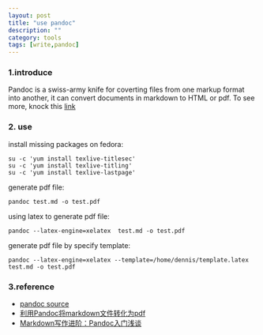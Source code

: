 ```yaml
---
layout: post
title: "use pandoc"
description: ""
category: tools
tags: [write,pandoc]
---
```


### 1.introduce
  Pandoc is a swiss-army knife for coverting files from one markup format into 
another, it can convert documents in markdown to HTML or pdf. To see more, knock 
this [link](http://johnmacfarlane.net/pandoc/)

### 2. use 

install missing packages on fedora:

	su -c 'yum install texlive-titlesec'
	su -c 'yum install texlive-titling'
	su -c 'yum install texlive-lastpage'

generate pdf file:

	pandoc test.md -o test.pdf

using latex to generate pdf file:

	pandoc --latex-engine=xelatex  test.md -o test.pdf

generate pdf file by specify template:

	pandoc --latex-engine=xelatex --template=/home/dennis/template.latex test.md -o test.pdf

### 3.reference
+ [pandoc source](https://github.com/jgm/pandoc)
+ [利用Pandoc将markdown文件转化为pdf](http://blog.sina.com.cn/s/blog_5ee56d450101dah2.html)
+ [Markdown写作进阶：Pandoc入门浅谈](http://www.yangzhiping.com/tech/pandoc.html)
